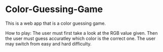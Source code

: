 # Color-Guessing-Game

This is a web app that is a color guessing game. 

How to play: 
The user must first take a look at the RGB value given.
Then the user must guess accuratley which color is the correct one. 
The user may switch from easy and hard difficulty. 
